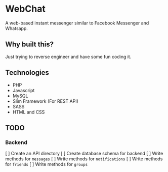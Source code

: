 # WebChat
A web-based instant messenger similar to Facebook Messenger and Whatsapp.

## Why built this?
Just trying to reverse engineer and have some fun coding it.

## Technologies
- PHP
- Javascript
- MySQL
- Slim Framework (For REST API)
- SASS
- HTML and CSS

## TODO
### Backend 
[ ] Create an API directory
[ ] Create database schema for backend
[ ] Write methods for `messages`
[ ] Write methods for `notifications`
[ ] Write methods for `friends`
[ ] Write methods for `groups`

